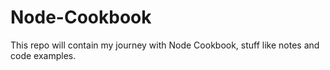 # Node-Cookbook
This repo will contain my journey with Node Cookbook, stuff like notes and code examples.
